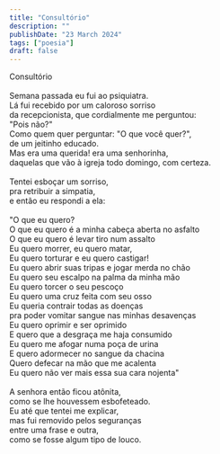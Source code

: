 ```yaml
---
title: "Consultório"
description: ""
publishDate: "23 March 2024"
tags: ["poesia"]
draft: false
---
```

Consultório<br>
<br>
Semana passada eu fui ao psiquiatra.<br>
Lá fui recebido por um caloroso sorriso<br>
da recepcionista, que cordialmente me perguntou:<br>
"Pois não?"<br>
Como quem quer perguntar: "O que você quer?",<br> 
de um jeitinho educado.<br>
Mas era uma querida! era uma senhorinha,<br>
daquelas que vão à igreja todo domingo, com certeza.<br>
<br>
Tentei esboçar um sorriso,<br>
pra retribuir a simpatia,<br>
e então eu respondi a ela:<br>
<br>
"O que eu quero?<br>
O que eu quero é a minha cabeça aberta no asfalto<br>
O que eu quero é levar tiro num assalto<br>
Eu quero morrer, eu quero matar,<br>
Eu quero torturar e eu quero castigar!<br>
Eu quero abrir suas tripas e jogar merda no chão<br>
Eu quero seu escalpo na palma da minha mão<br>
Eu quero torcer o seu pescoço <br>
Eu quero uma cruz feita com seu osso<br>
Eu queria contrair todas as doenças<br>
pra poder vomitar sangue nas minhas desavenças<br>
Eu quero oprimir e ser oprimido<br>
E quero que a desgraça me haja consumido<br>
Eu quero me afogar numa poça de urina<br>
E quero adormecer no sangue da chacina<br>
Quero defecar na mão que me acalenta<br>
Eu quero não ver mais essa sua cara nojenta"<br>
<br>
A senhora então ficou atônita,<br>
como se lhe houvessem esbofeteado.<br>
Eu até que tentei me explicar,<br>
mas fui removido pelos seguranças<br>
entre uma frase e outra,<br> 
como se fosse algum tipo de louco.<br>